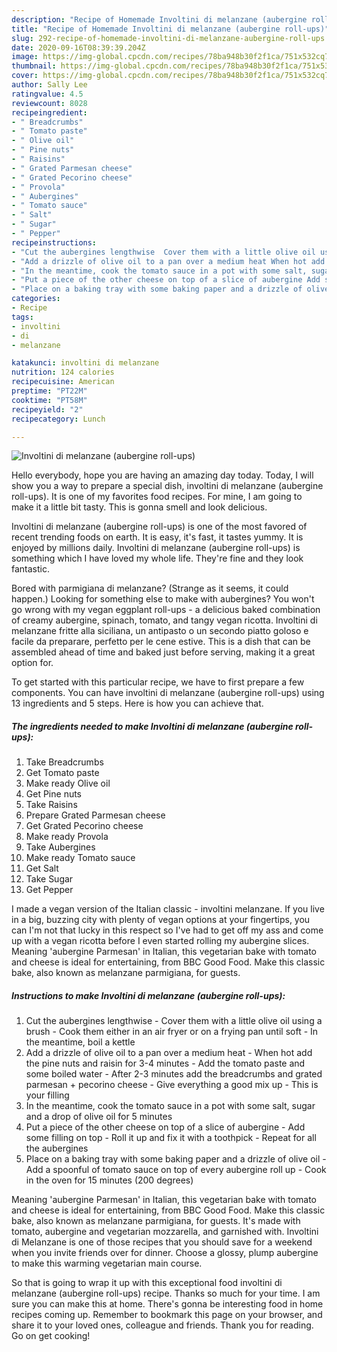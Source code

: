 ```yaml
---
description: "Recipe of Homemade Involtini di melanzane (aubergine roll-ups)"
title: "Recipe of Homemade Involtini di melanzane (aubergine roll-ups)"
slug: 292-recipe-of-homemade-involtini-di-melanzane-aubergine-roll-ups
date: 2020-09-16T08:39:39.204Z
image: https://img-global.cpcdn.com/recipes/78ba948b30f2f1ca/751x532cq70/involtini-di-melanzane-aubergine-roll-ups-recipe-main-photo.jpg
thumbnail: https://img-global.cpcdn.com/recipes/78ba948b30f2f1ca/751x532cq70/involtini-di-melanzane-aubergine-roll-ups-recipe-main-photo.jpg
cover: https://img-global.cpcdn.com/recipes/78ba948b30f2f1ca/751x532cq70/involtini-di-melanzane-aubergine-roll-ups-recipe-main-photo.jpg
author: Sally Lee
ratingvalue: 4.5
reviewcount: 8028
recipeingredient:
- " Breadcrumbs"
- " Tomato paste"
- " Olive oil"
- " Pine nuts"
- " Raisins"
- " Grated Parmesan cheese"
- " Grated Pecorino cheese"
- " Provola"
- " Aubergines"
- " Tomato sauce"
- " Salt"
- " Sugar"
- " Pepper"
recipeinstructions:
- "Cut the aubergines lengthwise  Cover them with a little olive oil using a brush Cook them either in an air fryer or on a frying pan until soft In the meantime, boil a kettle"
- "Add a drizzle of olive oil to a pan over a medium heat When hot add the pine nuts and raisin for 3-4 minutes  Add the tomato paste and some boiled water After 2-3 minutes add the breadcrumbs and grated parmesan + pecorino cheese Give everything a good mix up This is your filling"
- "In the meantime, cook the tomato sauce in a pot with some salt, sugar and a drop of olive oil for 5 minutes"
- "Put a piece of the other cheese on top of a slice of aubergine Add some filling on top Roll it up and fix it with a toothpick  Repeat for all the aubergines"
- "Place on a baking tray with some baking paper and a drizzle of olive oil  Add a spoonful of tomato sauce on top of every aubergine roll up  Cook in the oven for 15 minutes (200 degrees)"
categories:
- Recipe
tags:
- involtini
- di
- melanzane

katakunci: involtini di melanzane 
nutrition: 124 calories
recipecuisine: American
preptime: "PT22M"
cooktime: "PT58M"
recipeyield: "2"
recipecategory: Lunch

---
```



![Involtini di melanzane (aubergine roll-ups)](https://img-global.cpcdn.com/recipes/78ba948b30f2f1ca/751x532cq70/involtini-di-melanzane-aubergine-roll-ups-recipe-main-photo.jpg)

Hello everybody, hope you are having an amazing day today. Today, I will show you a way to prepare a special dish, involtini di melanzane (aubergine roll-ups). It is one of my favorites food recipes. For mine, I am going to make it a little bit tasty. This is gonna smell and look delicious.

Involtini di melanzane (aubergine roll-ups) is one of the most favored of recent trending foods on earth. It is easy, it's fast, it tastes yummy. It is enjoyed by millions daily. Involtini di melanzane (aubergine roll-ups) is something which I have loved my whole life. They're fine and they look fantastic.

Bored with parmigiana di melanzane? (Strange as it seems, it could happen.) Looking for something else to make with aubergines? You won&#39;t go wrong with my vegan eggplant roll-ups - a delicious baked combination of creamy aubergine, spinach, tomato, and tangy vegan ricotta. Involtini di melanzane fritte alla siciliana, un antipasto o un secondo piatto goloso e facile da preparare, perfetto per le cene estive. This is a dish that can be assembled ahead of time and baked just before serving, making it a great option for.


To get started with this particular recipe, we have to first prepare a few components. You can have involtini di melanzane (aubergine roll-ups) using 13 ingredients and 5 steps. Here is how you can achieve that.

<!--inarticleads1-->

##### The ingredients needed to make Involtini di melanzane (aubergine roll-ups):

1. Take  Breadcrumbs
1. Get  Tomato paste
1. Make ready  Olive oil
1. Get  Pine nuts
1. Take  Raisins
1. Prepare  Grated Parmesan cheese
1. Get  Grated Pecorino cheese
1. Make ready  Provola
1. Take  Aubergines
1. Make ready  Tomato sauce
1. Get  Salt
1. Take  Sugar
1. Get  Pepper


I made a vegan version of the Italian classic - involtini melanzane. If you live in a big, buzzing city with plenty of vegan options at your fingertips, you can I&#39;m not that lucky in this respect so I&#39;ve had to get off my ass and come up with a vegan ricotta before I even started rolling my aubergine slices. Meaning &#39;aubergine Parmesan&#39; in Italian, this vegetarian bake with tomato and cheese is ideal for entertaining, from BBC Good Food. Make this classic bake, also known as melanzane parmigiana, for guests. 

<!--inarticleads2-->

##### Instructions to make Involtini di melanzane (aubergine roll-ups):

1. Cut the aubergines lengthwise  - Cover them with a little olive oil using a brush - Cook them either in an air fryer or on a frying pan until soft - In the meantime, boil a kettle
1. Add a drizzle of olive oil to a pan over a medium heat - When hot add the pine nuts and raisin for 3-4 minutes  - Add the tomato paste and some boiled water - After 2-3 minutes add the breadcrumbs and grated parmesan + pecorino cheese - Give everything a good mix up - This is your filling
1. In the meantime, cook the tomato sauce in a pot with some salt, sugar and a drop of olive oil for 5 minutes
1. Put a piece of the other cheese on top of a slice of aubergine - Add some filling on top - Roll it up and fix it with a toothpick  - Repeat for all the aubergines
1. Place on a baking tray with some baking paper and a drizzle of olive oil  - Add a spoonful of tomato sauce on top of every aubergine roll up  - Cook in the oven for 15 minutes (200 degrees)


Meaning &#39;aubergine Parmesan&#39; in Italian, this vegetarian bake with tomato and cheese is ideal for entertaining, from BBC Good Food. Make this classic bake, also known as melanzane parmigiana, for guests. It&#39;s made with tomato, aubergine and vegetarian mozzarella, and garnished with. Involtini di Melanzane is one of those recipes that you should save for a weekend when you invite friends over for dinner. Choose a glossy, plump aubergine to make this warming vegetarian main course. 

So that is going to wrap it up with this exceptional food involtini di melanzane (aubergine roll-ups) recipe. Thanks so much for your time. I am sure you can make this at home. There's gonna be interesting food in home recipes coming up. Remember to bookmark this page on your browser, and share it to your loved ones, colleague and friends. Thank you for reading. Go on get cooking!
